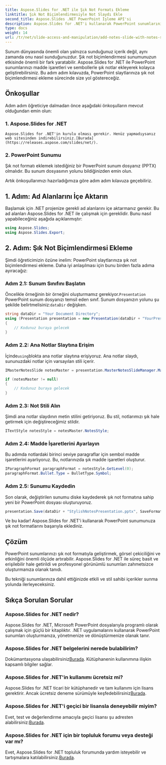 ```yaml
---
title: Aspose.Slides for .NET ile Şık Not Formatı Ekleme
linktitle: Şık Not Biçimlendirmesiyle Not Slaydı Ekle
second_title: Aspose.Slides .NET PowerPoint İşleme API'si
description: Aspose.Slides for .NET'i kullanarak PowerPoint sunumlarınıza şık not formatlarını nasıl ekleyeceğinizi öğrenin. Slaytlarınızı semboller ve madde işaretleri ile zenginleştirin.
type: docs
weight: 14
url: /tr/net/slide-access-and-manipulation/add-notes-slide-with-notes-style/
---
```


Sunum dünyasında önemli olan yalnızca sunduğunuz içerik değil, aynı zamanda onu nasıl sunduğunuzdur. Şık not biçimlendirmesi sunumunuzun etkisinde önemli bir fark yaratabilir. Aspose.Slides for .NET ile PowerPoint sunumlarınızı madde işaretleri ve sembollerle şık notlar ekleyerek kolayca geliştirebilirsiniz. Bu adım adım kılavuzda, PowerPoint slaytlarınıza şık not biçimlendirmesi ekleme sürecinde size yol göstereceğiz.

## Önkoşullar

Adım adım öğreticiye dalmadan önce aşağıdaki önkoşulların mevcut olduğundan emin olun:

### 1. Aspose.Slides for .NET
    Aspose.Slides for .NET'in kurulu olması gerekir. Henüz yapmadıysanız web sitesinden indirebilirsiniz.[Burada](https://releases.aspose.com/slides/net/).

### 2. PowerPoint Sunumu
   Şık not formatı eklemek istediğiniz bir PowerPoint sunum dosyanız (PPTX) olmalıdır. Bu sunum dosyasının yolunu bildiğinizden emin olun.

Artık önkoşullarımızı hazırladığımıza göre adım adım kılavuza geçebiliriz.

## 1. Adım: Ad Alanlarını İçe Aktarın

Başlamak için .NET projenize gerekli ad alanlarını içe aktarmanız gerekir. Bu ad alanları Aspose.Slides for .NET ile çalışmak için gereklidir. Bunu nasıl yapabileceğiniz aşağıda açıklanmıştır:

```csharp
using Aspose.Slides;
using Aspose.Slides.Export;
```

## 2. Adım: Şık Not Biçimlendirmesi Ekleme

Şimdi öğreticimizin özüne inelim: PowerPoint slaytlarınıza şık not biçimlendirmesi ekleme. Daha iyi anlaşılması için bunu birden fazla adıma ayıracağız:

### Adım 2.1: Sunum Sınıfını Başlatın

 Öncelikle örneğinin bir örneğini oluşturmamız gerekiyor.`Presentation` PowerPoint sunum dosyanızı temsil eden sınıf. Sunum dosyanızın yolunu şu şekilde belirtmelisiniz:`dataDir` değişken.

```csharp
string dataDir = "Your Document Directory";
using (Presentation presentation = new Presentation(dataDir + "YourPresentation.pptx"))
{
    // Kodunuz buraya gelecek
}
```

### Adım 2.2: Ana Notlar Slaytına Erişim

 İçinde`using`blokta ana notlar slaytına erişiyoruz. Ana notlar slaydı, sununuzdaki notlar için varsayılan stili içerir.

```csharp
IMasterNotesSlide notesMaster = presentation.MasterNotesSlideManager.MasterNotesSlide;

if (notesMaster != null)
{
    // Kodunuz buraya gelecek
}
```

### Adım 2.3: Not Stili Alın

Şimdi ana notlar slaydının metin stilini getiriyoruz. Bu stil, notlarımızı şık hale getirmek için değiştireceğimiz stildir.

```csharp
ITextStyle notesStyle = notesMaster.NotesStyle;
```

### Adım 2.4: Madde İşaretlerini Ayarlayın

Bu adımda notlardaki birinci seviye paragraflar için sembol madde işaretlerini ayarlıyoruz. Bu, notlarınızda şık madde işaretleri oluşturur.

```csharp
IParagraphFormat paragraphFormat = notesStyle.GetLevel(0);
paragraphFormat.Bullet.Type = BulletType.Symbol;
```

### Adım 2.5: Sunumu Kaydedin

Son olarak, değiştirilen sunumu diske kaydederek şık not formatına sahip yeni bir PowerPoint dosyası oluşturuyoruz.

```csharp
presentation.Save(dataDir + "StylishNotesPresentation.pptx", SaveFormat.Pptx);
```

Ve bu kadar! Aspose.Slides for .NET'i kullanarak PowerPoint sunumunuza şık not formatlarını başarıyla eklediniz.

## Çözüm

PowerPoint sunumlarınızı şık not formatıyla geliştirmek, görsel çekiciliğini ve etkinliğini önemli ölçüde artırabilir. Aspose.Slides for .NET ile süreç basit ve erişilebilir hale getirildi ve profesyonel görünümlü sunumları zahmetsizce oluşturmanıza olanak tanıdı.

Bu tekniği sunumlarınıza dahil ettiğinizde etkili ve stil sahibi içerikler sunma yolunda ilerleyeceksiniz.

## Sıkça Sorulan Sorular

### Aspose.Slides for .NET nedir?
Aspose.Slides for .NET, Microsoft PowerPoint dosyalarıyla programlı olarak çalışmak için güçlü bir kitaplıktır. .NET uygulamalarını kullanarak PowerPoint sunumları oluşturmanıza, yönetmenize ve dönüştürmenize olanak tanır.

### Aspose.Slides for .NET belgelerini nerede bulabilirim?
 Dokümantasyona ulaşabilirsiniz[Burada](https://reference.aspose.com/slides/net/). Kütüphanenin kullanımına ilişkin kapsamlı bilgiler sağlar.

### Aspose.Slides for .NET'in kullanımı ücretsiz mi?
 Aspose.Slides for .NET ticari bir kütüphanedir ve tam kullanımı için lisans gerektirir. Ancak ücretsiz deneme sürümüyle keşfedebilirsiniz[Burada](https://releases.aspose.com/).

### Aspose.Slides for .NET'i geçici bir lisansla deneyebilir miyim?
Evet, test ve değerlendirme amacıyla geçici lisansı şu adresten alabilirsiniz:[Burada](https://purchase.aspose.com/temporary-license/).

### Aspose.Slides for .NET için bir topluluk forumu veya desteği var mı?
 Evet, Aspose.Slides for .NET topluluk forumunda yardım isteyebilir ve tartışmalara katılabilirsiniz.[Burada](https://forum.aspose.com/).